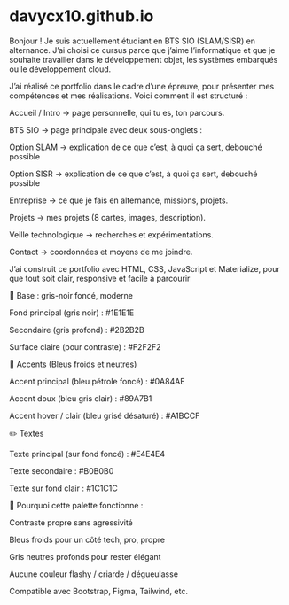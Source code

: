 # davycx10.github.io

Bonjour !
Je suis actuellement étudiant en BTS SIO (SLAM/SISR) en alternance. J’ai choisi ce cursus parce que j’aime l’informatique et que je souhaite travailler dans le développement objet, les systèmes embarqués ou le développement cloud.

J’ai réalisé ce portfolio dans le cadre d’une épreuve, pour présenter mes compétences et mes réalisations. Voici comment il est structuré :

Accueil / Intro → page personnelle, qui tu es, ton parcours.

BTS SIO → page principale avec deux sous-onglets :

Option SLAM → explication de ce que c’est, à quoi ça sert, debouché possible

Option SISR → explication de ce que c’est, à quoi ça sert, debouché possible

Entreprise → ce que je fais en alternance, missions, projets.

Projets → mes projets (8 cartes, images, description).

Veille technologique → recherches et expérimentations.

Contact → coordonnées et moyens de me joindre.

J’ai construit ce portfolio avec HTML, CSS, JavaScript et Materialize, pour que tout soit clair, responsive et facile à parcourir



🧱 Base : gris-noir foncé, moderne

Fond principal (gris noir) : #1E1E1E

Secondaire (gris profond) : #2B2B2B

Surface claire (pour contraste) : #F2F2F2

🔹 Accents (Bleus froids et neutres)

Accent principal (bleu pétrole foncé) : #0A84AE

Accent doux (bleu gris clair) : #89A7B1

Accent hover / clair (bleu grisé désaturé) : #A1BCCF

✏️ Textes

Texte principal (sur fond foncé) : #E4E4E4

Texte secondaire : #B0B0B0

Texte sur fond clair : #1C1C1C

🧠 Pourquoi cette palette fonctionne :

Contraste propre sans agressivité

Bleus froids pour un côté tech, pro, propre

Gris neutres profonds pour rester élégant

Aucune couleur flashy / criarde / dégueulasse

Compatible avec Bootstrap, Figma, Tailwind, etc.